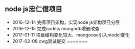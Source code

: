 ## node js忠仁信项目

- 2016-12-14 完善项目架构，实现node js架构项目分层
- 2016-12-15 完成nodejs mongodb增删改查
- 2017-01-11 项目结构变化较大，mongoose引入model变化
- 2017-02-08 cwg测试提交
=======

